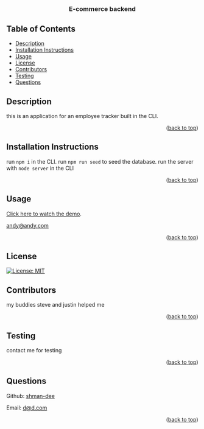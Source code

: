 ##

<div id="top"></div>
    <h3 align="center">E-commerce backend</h3>
    
  ## Table of Contents
  * [Description](#description)
  * [Installation Instructions](#installation-instructions)
  * [Usage](#usage)
  * [License](#license)
  * [Contributors](#contributors)
  * [Testing](#testing)
  * [Questions](#questions)
  
  
  ## Description

this is an application for an employee tracker built in the CLI.

  <p align="right">(<a href="#top">back to top</a>)</p>

## Installation Instructions

run `npm i` in the CLI. run `npm run seed` to seed the database. run the server with `node server` in the CLI

  <p align="right">(<a href="#top">back to top</a>)</p>
  
  ## Usage

[Click here to watch the demo](https://drive.google.com/file/d/1A8PAK1tsfCiPSv-prMLP31YgVJcmvK-0/view?usp=sharing).

andy@andy.com

  <p align="right">(<a href="#top">back to top</a>)</p>
  
  ## License
  
  [![License: MIT](https://img.shields.io/badge/License-MIT-yellow.svg)](https://opensource.org/licenses/MIT)
    
  ## Contributors
  my buddies steve and justin helped me
  <p align="right">(<a href="#top">back to top</a>)</p>

## Testing

contact me for testing

  <p align="right">(<a href="#top">back to top</a>)</p>
  
  ## Questions
  Github: [shman-dee](https://github.com/shman-dee)<br/>
  
  Email: [d@d.com](d@d.com)
  <p align="right">(<a href="#top">back to top</a>)</p>
